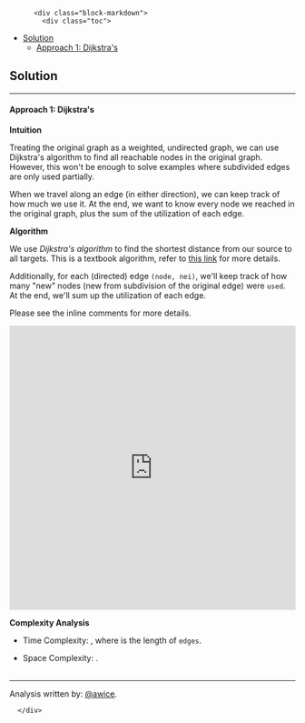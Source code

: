 <div class="article-body">
        
          <div class="block-markdown">
            <div class="toc">
<ul>
<li><a href="#solution">Solution</a><ul>
<li><a href="#approach-1-dijkstras">Approach 1: Dijkstra's</a></li>
</ul>
</li>
</ul>
</div>
<h2 id="solution">Solution</h2>
<hr>
<h4 id="approach-1-dijkstras">Approach 1: Dijkstra's</h4>
<p><strong>Intuition</strong></p>
<p>Treating the original graph as a weighted, undirected graph, we can use Dijkstra's algorithm to find all reachable nodes in the original graph.  However, this won't be enough to solve examples where subdivided edges are only used partially.</p>
<p>When we travel along an edge (in either direction), we can keep track of how much we use it.  At the end, we want to know every node we reached in the original graph, plus the sum of the utilization of each edge.</p>
<p><strong>Algorithm</strong></p>
<p>We use <em>Dijkstra's algorithm</em> to find the shortest distance from our source to all targets.  This is a textbook algorithm, refer to <a href="https://en.wikipedia.org/wiki/Dijkstra%27s_algorithm">this link</a> for more details.</p>
<p>Additionally, for each (directed) edge <code>(node, nei)</code>, we'll keep track of how many "new" nodes (new from subdivision of the original edge) were <code>used</code>.  At the end, we'll sum up the utilization of each edge.</p>
<p>Please see the inline comments for more details.</p>
<iframe src="https://leetcode.com/playground/obqv6gh4/shared" frameborder="0" width="100%" height="500" name="obqv6gh4"></iframe>

<p><strong>Complexity Analysis</strong></p>
<ul>
<li>
<p>Time Complexity:  <script type="math/tex; mode=display">O(E \log N)</script>, where <script type="math/tex; mode=display">E</script> is the length of <code>edges</code>.</p>
</li>
<li>
<p>Space Complexity:  <script type="math/tex; mode=display">O(N)</script>.
<br>
<br></p>
</li>
</ul>
<hr>
<p>Analysis written by: <a href="https://leetcode.com/awice">@awice</a>.</p>
          </div>
        
      </div>